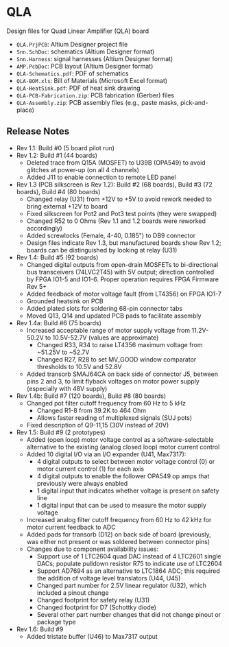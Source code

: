 # QLA
Design files for Quad Linear Amplifier (QLA) board

* `QLA.PrjPCB`: Altium Designer project file
* `Snn.SchDoc`: schematics (Altium Designer format)
* `Snn.Harness`: signal harnesses (Altium Designer format)
* `AMP.PcbDoc`: PCB layout (Altium Designer format)
* `QLA-Schematics.pdf`: PDF of schematics
* `QLA-BOM.xls`: Bill of Materials (Microsoft Excel format)
* `QLA-HeatSink.pdf`: PDF of heat sink drawing
* `QLA-PCB-Fabrication.zip`: PCB fabrication (Gerber) files
* `QLA-Assembly.zip`: PCB assembly files (e.g., paste masks, pick-and-place)
 
## Release Notes

* Rev 1.1: Build #0 (5 board pilot run)
* Rev 1.2: Build #1 (44 boards)
  * Deleted trace from Q15A (MOSFET) to U39B (OPA549) to avoid glitches at power-up (on all 4 channels)
  * Added J11 to enable connection to remote LED panel
* Rev 1.3 (PCB silkscreen is Rev 1.2): Build #2 (68 boards), Build #3 (72 boards), Build #4 (80 boards)
  * Changed relay (U31) from +12V to +5V to avoid rework needed to bring external +12V to board
  * Fixed silkscreen for Pot2 and Pot3 test points (they were swapped)
  * Changed R52 to 0 Ohms (Rev 1.1 and 1.2 boards were reworked accordingly)
  * Added screwlocks (Female, 4-40, 0.185") to DB9 connector
  * Design files indicate Rev 1.3, but manufactured boards show Rev 1.2; boards can be distinguished by looking at relay (U31)
* Rev 1.4: Build #5 (92 boards)
  * Changed digital outputs from open-drain MOSFETs to bi-directional bus transceivers (74LVC2T45) with 5V output; direction controlled by FPGA IO1-5 and IO1-6. Proper operation requires FPGA Firmware Rev 5+
  * Added feedback of motor voltage fault (from LT4356) on FPGA IO1-7
  * Grounded heatsink on PCB
  * Added plated slots for soldering 68-pin connector tabs
  * Moved Q13, Q14 and updated PCB pads to facilitate assembly
* Rev 1.4a: Build #6 (75 boards)
  * Increased acceptable range of motor supply voltage from 11.2V-50.2V to 10.5V-52.7V (values are approximate)
    * Changed R33, R34 to raise LT4356 maximum voltage from ~51.25V to ~52.7V
    * Changed R27, R28 to set MV_GOOD window comparator thresholds to 10.5V and 52.8V
  * Added transorb SMAJ64CA on back side of connector J5, between pins 2 and 3, to limit flyback voltages on motor power supply (especially with 48V supply)
* Rev 1.4b: Build #7 (120 boards), Build #8 (80 boards)
  * Changed pot filter cutoff frequency from 60 Hz to 5 kHz
    * Changed R1-8 from 39.2K to 464 Ohm
    * Allows faster reading of multiplexed signals (SUJ pots)
  * Fixed description of Q9-11,15 (30V instead of 20V)
* Rev 1.5: Build #9 (2 prototypes)
  * Added (open loop) motor voltage control as a software-selectable alternative to the existing (analog closed loop) motor current control
  * Added 10 digital I/O via an I/O expander (U41, Max7317):
    * 4 digital outputs to select between motor voltage control (0) or motor current control (1) for each axis
    * 4 digital outputs to enable the follower OPA549 op amps that previously were always enabled
    * 1 digital input that indicates whether voltage is present on safety line
    * 1 digital input that can be used to measure the motor supply voltage
  * Increased analog filter cutoff frequency from 60 Hz to 42 kHz for motor current feedback to ADC
  * Added pads for transorb (D12) on back side of board (previously, was either not present or was soldered between connector pins)
  * Changes due to component availability issues:
    * Support use of 1 LTC2604 quad DAC instead of 4 LTC2601 single DACs; populate pulldown resistor R75 to indicate use of LTC2604
    * Support AD7694 as an alternative to LTC1864 ADC; this required the addition of voltage level translators (U44, U45)
    * Changed part number for 2.5V linear regulator (U32), which included a pinout change
    * Changed footprint for safety relay (U31)
    * Changed footprint for D7 (Schottky diode)
    * Several other part number changes that did not change pinout or package type
* Rev 1.6: Build #9
  * Added tristate buffer (U46) to Max7317 output
